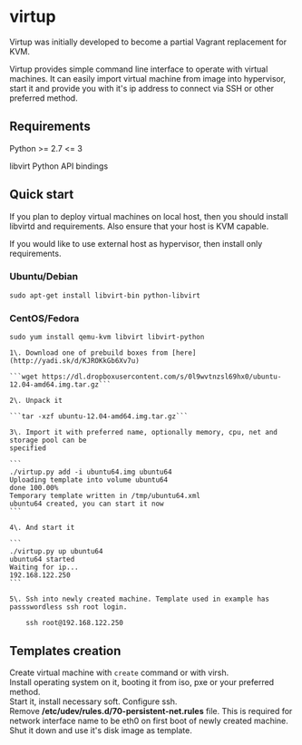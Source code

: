 virtup
======

Virtup was initially developed to become a partial Vagrant replacement for KVM.

Virtup provides simple command line interface to operate with virtual machines.
It can easily import virtual machine from image into hypervisor, start it 
and provide you with it's ip address to connect via SSH or other preferred method.

## Requirements
Python >= 2.7 <= 3

libvirt Python API bindings

## Quick start
If you plan to deploy virtual machines on local host, then you should install 
libvirtd and requirements. Also ensure that your host is KVM capable.

If you would like to use external host as hypervisor, then install only requirements.

### Ubuntu/Debian
    sudo apt-get install libvirt-bin python-libvirt

### CentOS/Fedora
    sudo yum install qemu-kvm libvirt libvirt-python

    1\. Download one of prebuild boxes from [here](http://yadi.sk/d/KJROKkGb6Xv7u)

    ```wget https://dl.dropboxusercontent.com/s/0l9wvtnzsl69hx0/ubuntu-12.04-amd64.img.tar.gz```

    2\. Unpack it

    ```tar -xzf ubuntu-12.04-amd64.img.tar.gz```

    3\. Import it with preferred name, optionally memory, cpu, net and storage pool can be
    specified

    ```
    ./virtup.py add -i ubuntu64.img ubuntu64
    Uploading template into volume ubuntu64
    done 100.00%
    Temporary template written in /tmp/ubuntu64.xml
    ubuntu64 created, you can start it now
    ```

    4\. And start it

    ```
    ./virtup.py up ubuntu64
    ubuntu64 started
    Waiting for ip...
    192.168.122.250
    ```

    5\. Ssh into newly created machine. Template used in example has passswordless ssh root login.

        ssh root@192.168.122.250

## Templates creation
Create virtual machine with ```create``` command or with virsh.  
Install operating system on it, booting it from iso, pxe or your preferred method.  
Start it, install necessary soft. Configure ssh.  
Remove **/etc/udev/rules.d/70-persistent-net.rules** file. This is required for network interface name to be eth0 on first boot of newly created machine.  
Shut it down and use it's disk image as template.
